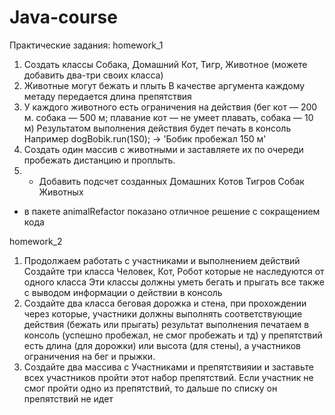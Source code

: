 # Java-course
Практические задания:
homework_1
1. Создать классы Собака, Домашний Кот, Тигр, Животное (можете добавить два-три своих класса)
2. Животные могут бежать и плыть В качестве аргумента каждому метаду передается длина препятствия
3. У каждого животного есть ограничения на действия (бег кот — 200 м. собака — 500 м; 
   плавание кот — не умеет плавать, собака — 10 м) Результатом выполнения действия будет печать 
   в консоль Например  dogBobik.run(1S0); -> 'Бобик пробежал 150 м'
4. Создать один массив с животными и заставляете их по очереди пробежать дистанцию и проплыть.
5. * Добавить подсчет созданных Домашних Котов Тигров Собак Животных

- в пакете animalRefactor показано отличное решение с сокращением кода

homework_2

1. Продолжаем работать с участниками и выполнением действий Создайте три класса Человек,
   Кот, Робот которые не наследуются от одного класса Эти классы должны уметь бегать и прыгать
   все также с выводом информации о действии в консоль
2. Создайте два класса беговая дорожка и стена, при прохождении через которые, участники должны выполнять
   соответствующие действия (бежать или прыгать) результат выполнения печатаем в консоль (успешно пробежал,
    не смог пробежать и тд) у препятствий есть длина (для дорожки) или высота (для стены), а участников ограничения 
    на бег и прыжки.
3. Создайте два массива с Участниками и препятствияии и заставьте всех участников пройти этот набор препятствий.
   Если участник не смог пройти одно из препятствий, то дальше по списку он препятствий не идет
 